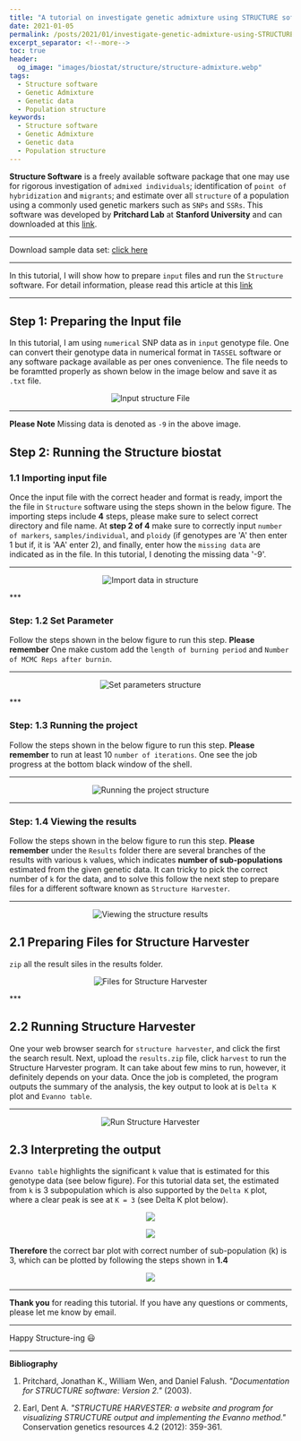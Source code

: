 ```yaml
---
title: "A tutorial on investigate genetic admixture using STRUCTURE software"
date: 2021-01-05
permalink: /posts/2021/01/investigate-genetic-admixture-using-STRUCTURE-software/
excerpt_separator: <!--more-->
toc: true
header: 
  og_image: "images/biostat/structure/structure-admixture.webp"
tags: 
  - Structure software
  - Genetic Admixture
  - Genetic data
  - Population structure
keywords:
  - Structure software
  - Genetic Admixture
  - Genetic data
  - Population structure 
---
```


**Structure Software** is a freely available software package that one may use for rigorous investigation of `admixed individuals`; identification of `point of hybridization` and `migrants`; and estimate over all `structure` of a population using a commonly used genetic markers such as `SNPs` and `SSRs`. This software was developed by **Pritchard Lab** at **Stanford University** and can downloaded at this [link](https://web.stanford.edu/group/pritchardlab/structure.html).
<!--more-->

***
Download sample data set: [click here](/images/biostat/structure/data_structure_1.txt)

***
In this tutorial, I will show how to prepare `input` files and run the `Structure` software. For detail information, please read this article at this <a href="https://web.stanford.edu/group/pritchardlab/structure.html">link</a>

***
## Step 1: Preparing the Input file
In this tutorial, I am using `numerical` SNP data as in `input` genotype file. One can convert their genotype data in numerical format in `TASSEL` software or any software package available as per ones convenience. The file needs to be foramtted properly as shown below in the image below and save it as `.txt` file.

<p align="center">
<img src="/images/biostat/structure/input-structure.webp" alt="Input structure File"/>
</p>

***

**Please Note** Missing data is denoted as `-9` in the above image. 

## Step 2: Running the Structure biostat
<!--more-->
### 1.1 Importing input file

Once the input file with the correct header and format is ready, import the the file in `Structure` software using the steps shown in the below figure. The importing steps include __4__ steps, please make sure to select correct directory and file name. At __step 2 of 4__ make sure to correctly input `number of markers`, `samples/individual`, and `ploidy` (if genotypes are 'A' then enter 1 but if, it is 'AA' enter 2), and finally, enter how the `missing data` are indicated as in the file. In this tutorial, I denoting the missing data '-9'. 

***
<p align="center">
<img src="/images/biostat/structure/Import-structure.gif" alt="Import data in structure"/>
</p>
***

### Step: 1.2 Set Parameter
Follow the steps shown in the below figure to run this step. **Please remember** One make custom add the `length of burning period` and `Number of MCMC Reps after burnin`.

***
<p align="center">
<img src="/images/biostat/structure/Set-Parameter.gif" alt="Set parameters structure"/>
</p>
***

### Step: 1.3 Running the project
Follow the steps shown in the below figure to run this step. **Please remember** to run at least 10 `number of iterations`. One see the job progress at the bottom black window of the shell.

***
<p align="center">
<img src="/images/biostat/structure/run-structure-project.gif" alt="Running the project structure"/>
</p>


***

### Step: 1.4 Viewing the results
Follow the steps shown in the below figure to run this step. **Please remember** under the `Results` folder there are several branches of the results with various `k` values, which indicates **number of sub-populations** estimated from the given genetic data. It can tricky to pick the correct number of `k` for the data, and to solve this follow the next step to prepare files for a different software known as `Structure Harvester`. 

***

<p align="center">
<img src="/images/biostat/structure/structure-resultus.gif" alt="Viewing the structure results"/>
</p>

<!--more-->
## 2.1 Preparing Files for Structure Harvester
`zip` all the result siles in the results folder.
<!--more-->
<p align="center">
<img src="/images/biostat/structure/structure-harvester.gif" alt="Files for Structure Harvester"/>
</p>
***

## 2.2 Running Structure Harvester 
One your web browser search for `structure harvester`, and click the first the search result. Next, upload the `results.zip` file, click `harvest` to run the Structure Harvester program. It can take about few mins to run, however, it definitely depends on your data. Once the job is completed, the program outputs the summary of the analysis, the key output to look at is `Delta K` plot and `Evanno table`. 


***
<p align="center">
<img src="/images/biostat/structure/run-structure-harvester.gif" alt="Run Structure Harvester"/>
</p>
<!--more-->

## 2.3 Interpreting the output 
`Evanno table` highlights the significant `k` value that is estimated for this genotype data (see below figure). For this tutorial data set, the estimated from `k` is 3 subpopulation which is also supported by the `Delta K` plot, where a clear peak is see at `K = 3` (see Delta K plot below).

<p align="center">
<img src="/images/biostat/structure/ktable.webp"/>
</p>
<!--more-->
<p align="center">
<img src="/images/biostat/structure/deltaK.webp">
</p>

**Therefore** the correct bar plot with correct number of sub-population (k) is 3, which can be plotted by following the steps shown in **1.4**
<p align="center">
<img src="/images/biostat/structure/structure-result-final.webp">
</p>
  
***

**Thank you** for reading this tutorial. If you have any questions or comments, please let me know by email.

---
Happy Structure-ing :smiley:
<hr>
<b> Bibliography </b>
<ol>
         <li>
<p>Pritchard, Jonathan K., William Wen, and Daniel Falush. <cite>"Documentation for STRUCTURE software: Version 2."</cite> (2003).</p>
</li>
         <li>
  <p>Earl, Dent A. <cite> "STRUCTURE HARVESTER: a website and program for visualizing STRUCTURE output and implementing the Evanno method."</cite> Conservation genetics resources 4.2 (2012): 359-361.</p>
  </li>
      </ol>